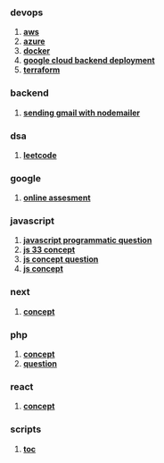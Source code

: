 ### devops
1. **[aws](/devops/aws)**
1. **[azure](/devops/azure)**
1. **[docker](/devops/docker)**
1. **[google cloud backend deployment](/devops/google-cloud-backend-deployment)**
1. **[terraform](/devops/terraform)**
### backend
1. **[sending gmail with nodemailer](/backend/sending-gmail-with-nodemailer)**
### dsa
1. **[leetcode](/dsa/leetcode)**
### google
1. **[online assesment](/google/online-assesment)**
### javascript
1. **[javascript programmatic question](/javascript/javascript-programmatic-question)**
1. **[js 33 concept](/javascript/js-33-concept)**
1. **[js concept question](/javascript/js-concept-question)**
1. **[js concept](/javascript/js-concept)**
### next
1. **[concept](/next/concept)**
### php
1. **[concept](/php/concept)**
1. **[question](/php/question)**
### react
1. **[concept](/react/concept)**
### scripts
1. **[toc](/scripts/toc)**